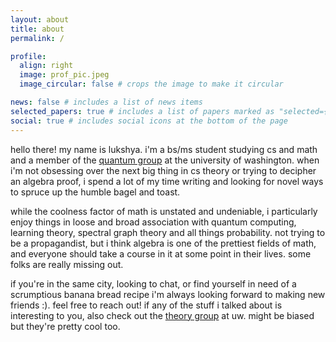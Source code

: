 ```yaml
---
layout: about
title: about
permalink: /

profile:
  align: right
  image: prof_pic.jpeg
  image_circular: false # crops the image to make it circular

news: false # includes a list of news items
selected_papers: true # includes a list of papers marked as "selected={true}"
social: true # includes social icons at the bottom of the page
---
```


hello there! my name is lukshya. i'm a bs/ms student studying cs and math and a member of the [quantum group](https://quantum.cs.washington.edu/) at the university of washington. when i'm not obsessing over the next big thing in cs theory or trying to decipher an algebra proof, i spend a lot of my time writing and looking for novel ways to spruce up the humble bagel and toast.

while the coolness factor of math is unstated and undeniable, i particularly enjoy things in loose and broad association with quantum computing, learning theory, spectral graph theory and all things probability. not trying to be a propagandist, but i think algebra is one of the prettiest fields of math, and everyone should take a course in it at some point in their lives. some folks are really missing out.

if you're in the same city, looking to chat, or find yourself in need of a scrumptious banana bread recipe i'm always looking forward to making new friends :). feel free to reach out! if any of the stuff i talked about is interesting to you, also check out
the [theory group](https://theory.cs.washington.edu/) at uw. might be biased but they're pretty cool too.
